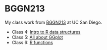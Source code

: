 # BGGN213
My class work from [BGGN213](https://bioboot.github.io/bggn213_F24/) at UC San Diego.


- Class 4: [Intro to R data structures]()
- Class 5: [All about GGplot](https://github.com/RyanSStoner/BGGN213_GitHub/blob/main/Class05/class05.md#class-05-data-visualization-with-ggplot)
- Class 6: [R functions]()

